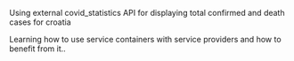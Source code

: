 Using external covid_statistics API for displaying total confirmed and death cases for croatia

Learning how to use service containers with service providers and how to benefit from it..
